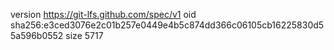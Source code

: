 version https://git-lfs.github.com/spec/v1
oid sha256:e3ced3076e2c01b257e0449e4b5c874dd366c06105cb16225830d55a596b0552
size 5717
